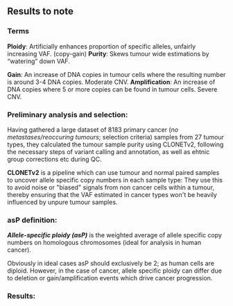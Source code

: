 ## Results to note

### Terms

**Ploidy**: Artificially enhances proportion of specific alleles, unfairly increasing VAF. (copy-gain)
**Purity**: Skews tumour wide estimations by “watering” down VAF.

**Gain**: An increase of DNA copies in tumour cells where the resulting number is around 3-4 DNA copies. Moderate CNV.
**Amplification**: An increase of DNA copies where 5 or more copies can be found in tumour cells. Severe CNV.

### Preliminary analysis and selection:
Having gathered a large dataset of 8183 primary cancer (*no metastases/reoccuring tumours*; selection criteria) samples from 27 tumour types, they calculated the tumour sample purity using CLONETv2, following the necessary steps of variant calling and annotation, as well as ehtnic group corrections etc during QC. 

**CLONETv2** is a pipeline which can use tumour and normal paired samples to uncover allele specific copy numbers in each sample type: They use this to avoid noise or "biased" signals from non cancer cells within a tumour, thereby ensuring that the VAF estimated in cancer types won't be heavily influenced by unpure tumour samples.

### asP definition:

***Allele-specific ploidy (asP)*** is the weighted average of allele specific copy numbers on homologous chromosomes (ideal for analysis in human cancer). 

Obviously in ideal cases asP should exclusively be 2; as human cells are diploid. However, in the case of cancer, allele specific ploidy can differ due to deletion or gain/amplification events which drive cancer progression.

### Results:

